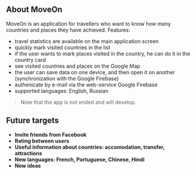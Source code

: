 ## About MoveOn

MoveOn is an application for travellers who want to know how many countries and places they have achieved. Features:
- travel statistics are available on the main application screen
- quickly mark visited countries in the list
- if the user wants to mark places visited in the country, he can do it in the country card
- see visited countries and places on the Google Map
- the user can save data on one device, and then open it on another (synchronization with the Google Firebase)
- authenicate by e-mail via the web-service Google Firebase
- supported languages: English, Russian

> Note that the app is not ended and will develop. 

## Future targets

- **Invite friends from Facebook**
- **Rating between users**
- **Useful information about countries: accomodation, transfer, attractions**
- **New languages: French, Portuguese, Chinese, Hindi**
- **New ideas**